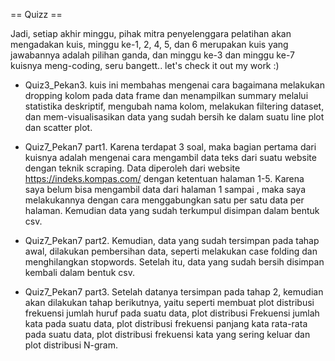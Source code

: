 == Quizz ==

Jadi, setiap akhir minggu, pihak mitra penyelenggara pelatihan akan mengadakan kuis, minggu ke-1, 2, 4, 5, dan 6 merupakan kuis yang jawabannya adalah pilihan ganda, dan minggu ke-3 dan minggu ke-7 kuisnya meng-coding, seru bangett.. let's check it out my work :)

- Quiz3_Pekan3. kuis ini membahas mengenai cara bagaimana melakukan dropping kolom pada data frame dan menampilkan summary melalui statistika deskriptif, mengubah nama kolom, melakukan filtering dataset, dan mem-visualisasikan data yang sudah bersih ke dalam suatu line plot dan scatter plot.

- Quiz7_Pekan7 part1. Karena terdapat 3 soal, maka bagian pertama dari kuisnya adalah mengenai cara mengambil data teks dari suatu website dengan teknik scraping. Data diperoleh dari website https://indeks.kompas.com/ dengan ketentuan halaman 1-5. Karena saya belum bisa mengambil data dari halaman 1 sampai , maka saya melakukannya dengan cara menggabungkan satu per satu data per halaman. Kemudian data yang sudah terkumpul disimpan dalam bentuk csv.

- Quiz7_Pekan7 part2. Kemudian, data yang sudah tersimpan pada tahap awal, dilakukan pembersihan data, seperti melakukan case folding dan menghilangkan stopwords. Setelah itu, data yang sudah bersih disimpan kembali dalam bentuk csv.

- Quiz7_Pekan7 part3. Setelah datanya tersimpan pada tahap 2, kemudian akan dilakukan tahap berikutnya, yaitu seperti membuat plot distribusi frekuensi jumlah huruf pada suatu data, plot distribusi Frekuensi jumlah kata pada suatu data, plot distribusi frekuensi panjang kata rata-rata pada suatu data, plot distribusi frekuensi kata yang sering keluar dan plot distribusi N-gram.
